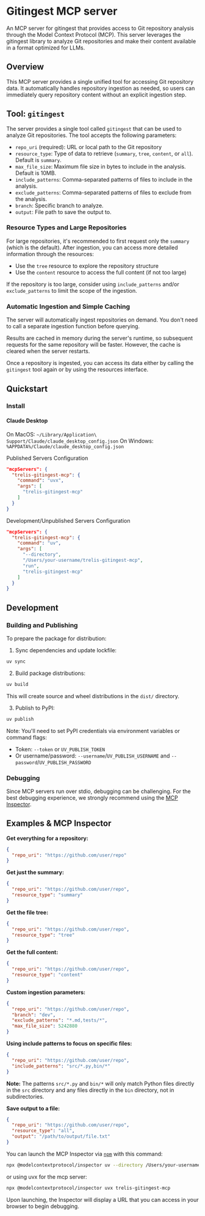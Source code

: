 # Gitingest MCP server

An MCP server for gitingest that provides access to Git repository analysis through the Model Context Protocol (MCP). This server leverages the gitingest library to analyze Git repositories and make their content available in a format optimized for LLMs.

## Overview

This MCP server provides a single unified tool for accessing Git repository data. It automatically handles repository ingestion as needed, so users can immediately query repository content without an explicit ingestion step.

## Tool: `gitingest`

The server provides a single tool called `gitingest` that can be used to analyze Git repositories. The tool accepts the following parameters:

- `repo_uri` (required): URL or local path to the Git repository
- `resource_type`: Type of data to retrieve (`summary`, `tree`, `content`, or `all`). Default is `summary`.
- `max_file_size`: Maximum file size in bytes to include in the analysis. Default is 10MB.
- `include_patterns`: Comma-separated patterns of files to include in the analysis.
- `exclude_patterns`: Comma-separated patterns of files to exclude from the analysis.
- `branch`: Specific branch to analyze.
- `output`: File path to save the output to.

### Resource Types and Large Repositories

For large repositories, it's recommended to first request only the `summary` (which is the default). After ingestion, you can access more detailed information through the resources:

- Use the `tree` resource to explore the repository structure
- Use the `content` resource to access the full content (if not too large)

If the repository is too large, consider using `include_patterns` and/or `exclude_patterns` to limit the scope of the ingestion.

### Automatic Ingestion and Simple Caching

The server will automatically ingest repositories on demand. You don't need to call a separate ingestion function before querying.

Results are cached in memory during the server's runtime, so subsequent requests for the same repository will be faster. However, the cache is cleared when the server restarts.

Once a repository is ingested, you can access its data either by calling the `gitingest` tool again or by using the resources interface.

## Quickstart

### Install

#### Claude Desktop

On MacOS: `~/Library/Application\ Support/Claude/claude_desktop_config.json`
On Windows: `%APPDATA%/Claude/claude_desktop_config.json`

Published Servers Configuration
```json
"mcpServers": {
  "trelis-gitingest-mcp": {
    "command": "uvx",
    "args": [
      "trelis-gitingest-mcp"
    ]
  }
}
```

Development/Unpublished Servers Configuration
```json
"mcpServers": {
  "trelis-gitingest-mcp": {
    "command": "uv",
    "args": [
      "--directory",
      "/Users/your-username/trelis-gitingest-mcp",
      "run",
      "trelis-gitingest-mcp"
    ]
  }
}
```

## Development

### Building and Publishing

To prepare the package for distribution:

1. Sync dependencies and update lockfile:
```bash
uv sync
```

2. Build package distributions:
```bash
uv build
```

This will create source and wheel distributions in the `dist/` directory.

3. Publish to PyPI:
```bash
uv publish
```

Note: You'll need to set PyPI credentials via environment variables or command flags:
- Token: `--token` or `UV_PUBLISH_TOKEN`
- Or username/password: `--username`/`UV_PUBLISH_USERNAME` and `--password`/`UV_PUBLISH_PASSWORD`

### Debugging

Since MCP servers run over stdio, debugging can be challenging. For the best debugging
experience, we strongly recommend using the [MCP Inspector](https://github.com/modelcontextprotocol/inspector).

## Examples & MCP Inspector

**Get everything for a repository:**
```json
{
  "repo_uri": "https://github.com/user/repo"
}
```

**Get just the summary:**
```json
{
  "repo_uri": "https://github.com/user/repo",
  "resource_type": "summary"
}
```

**Get the file tree:**
```json
{
  "repo_uri": "https://github.com/user/repo",
  "resource_type": "tree"
}
```

**Get the full content:**
```json
{
  "repo_uri": "https://github.com/user/repo",
  "resource_type": "content"
}
```

**Custom ingestion parameters:**
```json
{
  "repo_uri": "https://github.com/user/repo",
  "branch": "dev",
  "exclude_patterns": "*.md,tests/*",
  "max_file_size": 5242880
}
```

**Using include patterns to focus on specific files:**
```json
{
  "repo_uri": "https://github.com/user/repo",
  "include_patterns": "src/*.py,bin/*"
}
```

**Note:** The patterns `src/*.py` and `bin/*` will only match Python files directly in the `src` directory and any files directly in the `bin` directory, not in subdirectories.

**Save output to a file:**
```json
{
  "repo_uri": "https://github.com/user/repo",
  "resource_type": "all",
  "output": "/path/to/output/file.txt"
}
```


You can launch the MCP Inspector via [`npm`](https://docs.npmjs.com/downloading-and-installing-node-js-and-npm) with this command:

```bash
npx @modelcontextprotocol/inspector uv --directory /Users/your-username/trelis-gitingest-mcp run trelis-gitingest-mcp
```

or using uvx for the mcp server:
```bash
npx @modelcontextprotocol/inspector uvx trelis-gitingest-mcp
```

Upon launching, the Inspector will display a URL that you can access in your browser to begin debugging.

